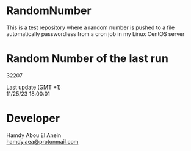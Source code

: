 # RandomNumber    
This is a test repository where a random number is pushed to a file automatically passwordless from a cron job in my Linux CentOS server    
# Random Number of the last run   
32207
      
Last update (GMT +1)    
11/25/23 18:00:01
# Developer    
Hamdy Abou El Anein   
hamdy.aea@protonmail.com
